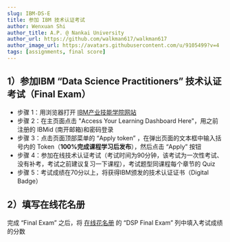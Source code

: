 ```yaml
---
slug: IBM-DS-E
title: 参加 IBM 技术认证考试
author: Wenxuan Shi
author_title: A.P. @ Nankai University
author_url: https://github.com/walkman617/walkman617
author_image_url: https://avatars.githubusercontent.com/u/9105499?v=4
tags: [assignments, final score]
---
```



## 1）参加IBM “Data Science Practitioners” 技术认证考试（Final Exam）
- 步骤 1：用浏览器打开 [IBM产业技能学院网站](https://skills-academy.comprehend.ibm.com/?r)
- 步骤 2：在主页面点击 "Access Your Learning Dashboard Here"，用之前注册的 IBMid (南开邮箱)和密码登录
- 步骤 3：点击页面顶部菜单的 “Apply token” ，在弹出页面的文本框中输入括号内的 Token（**100%完成课程学习后发布**），然后点击 “Apply” 按钮
- 步骤 4：参加在线技术认证考试（考试时间为90分钟，该考试为一次性考试、没有补考，考试之前建议复习一下课程），考试题型同课程每个章节的 Quiz
- 步骤 5：考试成绩在70分以上，将获得IBM颁发的技术认证证书（Digital Badge）

## 2）填写在线花名册
完成 “Final Exam” 之后，将 [在线花名册](https://docs.qq.com/sheet/DYk9Pa2FKWUlCa1lz?tab=BB08J2) 的 “DSP Final Exam” 列中填入考试成绩的分数
